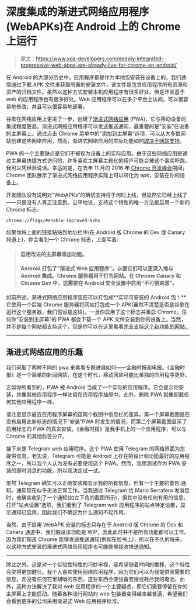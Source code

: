 # 深度集成的渐进式网络应用程序(WebAPKs)在 Android 上的 Chrome 上运行

> 原文：<https://www.xda-developers.com/deeply-integrated-progressive-web-apps-are-already-live-for-chrome-on-android/>

在 Android 的大部分历史中，应用程序都是作为本地包安装在设备上的。我们通常通过下载 APK 文件来获取所需的安装文件，该文件是包含应用程序所有资源和资产的归档文件。虽然以这种方式安装本机应用程序有很多好处，但是开发基于 web 的应用程序也有很多好处。Web 应用程序可以在多个平台上访问，可以很容易地修改，并且可以很容易地部署。

谷歌在网络应用上更进了一步，创建了[渐进式网络应用](https://developers.google.com/web/progressive-web-apps/) (PWA)，它与移动设备的集成程度更高。渐进式网络应用程序可以发送推送通知，最重要的是“安装”在设备的主屏幕上。通过点击 Chrome 菜单中的“添加到主屏幕”选项，可以从大多数网站创建这些网络应用，然而，渐进式网络应用的实际功能如何[取决于网站支持](https://developers.google.com/web/progressive-web-apps/checklist)。

PWA 的一个主要缺点是它们不被视为设备上的实际应用。由于这些网络应用是通过主屏幕快捷方式访问的，许多喜欢主屏幕主题化的用户可能会被这个事实吓跑。我可以凭经验说话。幸运的是，在去年 11 月的 2016 年 [Chrome 开发峰会](https://developer.chrome.com/devsummit/)期间，Chrome 团队展示了渐进式网络应用程序实际上可以转化为 apk，安装在你的设备上。

开发团队没有说明对“WebAPKs”的确切支持将于何时上线，但显然它已经上线了——只是没有人真正注意到。公平地说，支持这个特性的唯一方法是启用一个新的 Chrome 标志:

```
chrome://flags/#enable-improved-a2hs
```

如果你将上面的链接粘贴到地址栏中(在 Android 版 Chrome 的 Dev 或 Canary 频道上)，你会看到一个 Chrome 标志，上面写着:

> #### **启用改进的主屏幕添加功能。**
> 
> #### Android 打包了“渐进式 Web 应用程序”，以便它们可以更深入地与 Android 集成。Chrome 服务器用于打包网站。在 Chrome Canary 和 Chrome Dev 中，这需要在 Android 安全设置中启用“不可信来源”。

如前所述，渐进式网络应用程序现在可以打包成**实际可安装的 Android 包！**它使用一个后端 Chrome 服务器将网站打包成一个 APK(虽然不清楚是否是谷歌在运行这个服务器，我们假设是这样)。一旦你启用了这个标志并重启 Chrome，任何你“安装到主屏幕”的 PWA 都会下载一个 APK 文件安装到你的设备上。当然，并不是每个网站都支持这个，但是你可以在这里看看[完全支持这个新功能的网站。](https://pwa.rocks/)

* * *

## 渐进式网络应用的乐趣

我们采取了两种不同的 pwa 来看看专题进展如何——金融时报和电报。《金融时报》是一个简单的新闻网站，在这个时代，移动网站可能比单独的应用程序更好。

正如你所看到的，PWA 被 Android 当成了一个实际的应用程序。它会提示你安装，并像其他应用程序一样驻留在应用程序抽屉中。此外，删除 PWA 就像卸载任何其他应用程序一样。

请注意显示最近应用程序屏幕的这两个截图中信息栏的差异。第一个屏幕截图是在没有启用此新标志的情况下“安装”PWA 时发生的情况，而第二个屏幕截图显示了启用标志的 PWA 的真实安装。《金融时报》是我手机上的一个应用程序，可以与 Chrome 的其他标签分开。

接下来是 Telegram web 应用程序。这个 PWA 使用 Telegram 的网络界面为您提供信息。老实说，Telegram 可能是 Android 上存在的设计和功能最好的应用程序之一，所以我个人认为没有必要使用这个 PWA。然而，我想测试作为 PWA 安装的即时消息的功能，所以我决定试一试。

虽然 Telegram 确实可以正确安装和显示我的所有信息，但有一个主要的警告:通知。通知现在似乎无法正常工作。当我通过 Telegram 给 Mario Serrafero 发消息时，他确实收到了一个通知(如左下角的截图所示)，但其中没有任何有用的信息。打开“站点设置”选项，我们看到了 Telegram web 应用程序的站点特定设置，显示通知已启用，因此我们不确定为什么通知不起作用。

当然，由于启用 WebAPK 安装的标志只存在于 Android 版 Chrome 的 Dev 和 Canary 通道中，我们假设该功能是 WIP，因此此时并不是所有功能都可以工作。因为我们知道 Chrome 能够发送推送通知(例如在脸书上)，所以在不久的将来，以这种方式安装的渐进式网络应用程序也可能能够接收推送通知。

* * *

除此之外，这是对一个实验性特性的巧妙审视，我希望随着时间的推移，这个特性会变得更加健壮。我个人喜欢使用网络应用程序，因为它们可以为我提供我需要的信息，而没有任何花里胡哨的东西，这些东西会使设备变慢或耗尽我的电池。此外，这种方法解决了我对 web 应用程序的一个主要疑虑，即它们需要停留在你的主屏幕上才能启动。随着各种流行网站的 web 包装器变得越来越普遍，希望我们会看到更多的公司采用渐进式 Web 应用程序标准。